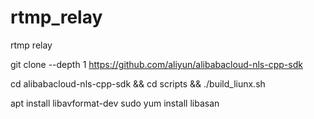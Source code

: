 # rtmp_relay
rtmp relay

git clone --depth 1 https://github.com/aliyun/alibabacloud-nls-cpp-sdk

cd alibabacloud-nls-cpp-sdk && cd scripts && ./build_liunx.sh

apt install libavformat-dev
sudo yum install libasan